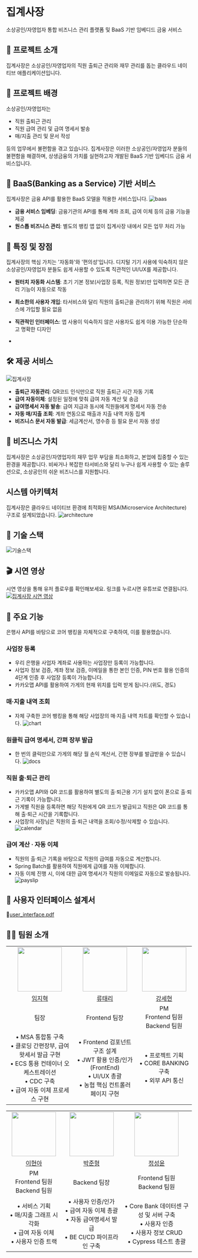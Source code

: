# 집계사장
소상공인/자영업자 통합 비즈니스 관리 플랫폼 및 BaaS 기반 임베디드 금융 서비스
<br />

## 🦀 프로젝트 소개
집계사장은 소상공인/자영업자의 직원 출퇴근 관리와 재무 관리를 돕는 클라우드 네이티브 애플리케이션입니다. 


## 🍔 프로젝트 배경
소상공인/자영업자는
- 직원 출퇴근 관리
- 직원 급여 관리 및 급여 명세서 발송
- 매/지출 관리 및 문서 작성

등의 업무에서 불편함을 겪고 있습니다. 
집계사장은 이러한 소상공인/자영업자 분들의 불편함을 해결하며, 상생금융의 가치를 실현하고자 개발된 BaaS 기반 임베디드 금융 서비스입니다.

## 🏦 BaaS(Banking as a Service) 기반 서비스
집계사장은 금융 API를 활용한 BaaS 모델을 적용한 서비스입니다. 
![baas](public/images/bass.png)
- **금융 서비스 임베딩**: 금융기관의 API를 통해 계좌 조회, 급여 이체 등의 금융 기능을 제공
- **원스톱 비즈니스 관리**: 별도의 뱅킹 앱 없이 집계사장 내에서 모든 업무 처리 가능

## 💫 특징 및 장점
집계사장의 핵심 가치는 '자동화'와 '편의성'입니다. 디지털 기기 사용에 익숙하지 않은 소상공인/자영업자 분들도 쉽게 사용할 수 있도록 직관적인 UI/UX를 제공합니다.

- **원터치 자동화 시스템**: 초기 기본 정보(사업장 등록, 직원 정보)만 입력하면 모든 관리 기능이 자동으로 작동
- **최소한의 사용자 개입**: 타서비스와 달리 직원의 출퇴근을 관리하기 위해 직원은 서비스에 가입할 필요 없음
- **직관적인 인터페이스**: 앱 사용이 익숙하지 않은 사용자도 쉽게 이용 가능한 단순하고 명확한 디자인

- 
## 🛠️ 제공 서비스
![집계사장](public/images/main.png)
- **출퇴근 자동관리**: QR코드 인식만으로 직원 출퇴근 시간 자동 기록
- **급여 자동이체**: 설정된 일정에 맞춰 급여 자동 계산 및 송금
- **급여명세서 자동 발송**: 급여 지급과 동시에 직원들에게 명세서 자동 전송
- **자동 매/지출 조회**: 계좌 연동으로 매출과 지출 내역 자동 집계 
- **비즈니스 문서 자동 발급**: 세금계산서, 영수증 등 필요 문서 자동 생성


## 💼 비즈니스 가치
집계사장은 소상공인/자영업자의 재무 업무 부담을 최소화하고, 본업에 집중할 수 있는 환경을 제공합니다. 비싸거나 복잡한 타서비스와 달리 누구나 쉽게 사용할 수 있는 솔루션으로, 소상공인의 쉬운 비즈니스를 지원합니다.

## 시스템 아키텍처
집계사장은 클라우드 네이티브 환경에 최적화된 MSA(Microservice Architecture) 구조로 설계되었습니다. 
![architecture](public/images/architecture.png)

## 🔧 기술 스택
![기술스택](public/images/stack.png)


## 🎬 시연 영상
시연 영상을 통해 유저 플로우를 확인해보세요. 링크를 누르시면 유튜브로 연결됩니다.
[![집계사장 시연 영상](https://img.youtube.com/vi/6SOK2FfAb30/0.jpg)](https://www.youtube.com/watch?v=6SOK2FfAb30)


## 🌟 주요 기능
은행사 API를 바탕으로 코어 뱅킹을 자체적으로 구축하여, 이를 활용했습니다.

### 사업장 등록
- 우리 은행을 사업자 계좌로 사용하는 사업장만 등록이 가능합니다.
- 사업자 정보 검증, 계좌 정보 검증, 이메일을 통한 본인 인증, PIN 번호 활용 인증의 4단계 인증 후 사업장 등록이 가능합니다.
- 카카오맵 API를 활용하여 가게의 현재 위치를 입력 받게 됩니다.(위도, 경도)

### 매·지출 내역 조회
- 자체 구축한 코어 뱅킹을 통해 해당 사업장의 매·지출 내역 차트를 확인할 수 있습니다.
![chart](/public/images/onboarding_img.png)

### 원클릭 급여 명세서, 간펴 장부 발급
- 한 번의 클릭만으로 가게의 해당 월 손익 계산서, 간편 장부를 발급받을 수 있습니다.
![docs](/public/images/docs.png)

### 직원 출·퇴근 관리
- 카카오맵 API와 QR 코드를 활용하여 별도의 출·퇴근용 기기 설치 없이 폰으로 출·퇴근 기록이 가능합니다.
- 가게별 직원을 등록하면 해당 직원에게 QR 코드가 발급되고 직원은 QR 코드를 통해 출·퇴근 시간을 기록합니다.
- 사업장의 사장님은 직원의 출·퇴근 내역을 조회/수정/삭제할 수 있습니다. 
![calendar](/public/images/calendar.png)



### 급여 계산 · 자동 이체
- 직원의 출·퇴근 기록을 바탕으로 직원의 급여를 자동으로 계산합니다.
- Spring Batch를 활용하여 직원에게 급여를 자동 이체합니다.
- 자동 이체 진행 시, 이에 대한 급여 명세서가 직원의 이메일로 자동으로 발송됩니다.
![payslip](/public/images/payslip.png)

## 📱 사용자 인터페이스 설계서
📄[user_interface.pdf](/public/docs/user_interface.pdf) 

## 👨‍💻 팀원 소개

| | | |
|:---:|:---:|:---:|
| <img src="https://github.com/jihyuk0414.png" width="120" /> | <img src="https://github.com/hyeri1126.png" width="120" /> |<img src="https://github.com/ksp0814.png" width="120" /> |
| [임지혁](https://github.com/username) | [류태리](https://github.com/hyeri1126) | [강세현](https://github.com/ksp0814) |
| 팀장 | Frontend 팀장 | PM<br>Frontend 팀원<br>Backend 팀원 |
| • MSA 통합통 구축<br>• 클로딩 간편장부, 급여왓세서 발급 구현<br>• ECS 통용 컨테이너 오케스트레이션<br>• CDC 구축<br>• 급여 자동 이체 프로세스 구현 | • Frontend 검포넌트 구조 설계<br>• JWT 활용 인증/인가(FrontEnd)<br>• UI/UX 총괄<br>• 농협 핵심 컨트롤러 페이지 구현 | • 프로젝트 기획<br>• CORE BANKING 구축<br>• 외부 API 통신 |

| | | |
|:---:|:---:|:---:|
| <img src="https://github.com/gusdk19.png" width="120" />  | <img src="https://github.com/my123dsa.png" width="120" />  |<img src="https://github.com/apple6346654.png" width="120" />  |
| [이현아](https://github.com/username) | [박준형](https://github.com/my123dsa) | [정성윤](https://github.com/apple6346654) |
| PM<br>Frontend 팀원<br>Backend 팀원 | Backend 팀장 | Frontend 팀원<br>Backend 팀원 |
| • 서비스 기획<br>• 매/지출 그래프 시각화<br>• 급여 자동 이체<br>• 사용자 인증 트랙 | • 사용자 인증/인가<br>• 급여 자동 이체 총괄<br>• 자동 급여명세서 발급<br>• BE CI/CD 파이프라인 구축 | • Core Bank 데이터센 구성 및 서버 구축<br>• 사용자 인증<br>• 사용자 정보 CRUD<br>• Cypress 테스트 총괄 |



